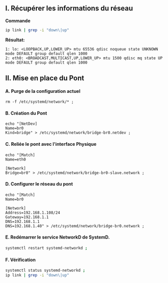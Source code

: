 ## I. Récupérer les informations du réseau
**Commande**
```bash
ip link | grep -i "down\|up"
```
**Résultat:**
```
1: lo: <LOOPBACK,UP,LOWER_UP> mtu 65536 qdisc noqueue state UNKNOWN mode DEFAULT group default qlen 1000
2: eth0: <BROADCAST,MULTICAST,UP,LOWER_UP> mtu 1500 qdisc mq state UP mode DEFAULT group default qlen 1000
```


## II. Mise en place du Pont

#### A. Purge de la configuration actuel
```
rm -f /etc/systemd/network/* ;
```

#### B. Création du Pont
```
echo "[NetDev]
Name=br0
Kind=bridge" > /etc/systemd/network/bridge-br0.netdev ;
```

#### C. Reliée le pont avec l'interface Physique
```
echo "[Match]
Name=eth0

[Network]
Bridge=br0" > /etc/systemd/network/bridge-br0-slave.network ;
```

#### D. Configurer le réseau du pont
```
echo "[Match]
Name=br0

[Network]
Address=192.168.1.108/24
Gateway=192.168.1.1
DNS=192.168.1.1
DNS=192.168.1.40" > /etc/systemd/network/bridge-br0.network ;
```

#### E. Redémarrer le service NetworkD de SystemD.
```bash
systemctl restart systemd-networkd ;
```

#### F. Vérification
```bash
systemctl status systemd-networkd ;
ip link | grep -i "down\|up"
```


